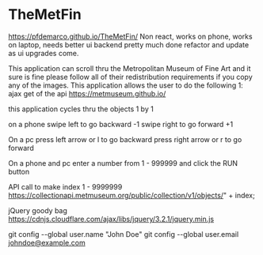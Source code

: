 # TheMetFin
https://pfdemarco.github.io/TheMetFin/
Non react, works on phone, works on laptop, needs better ui backend pretty much done refactor and update as ui upgrades come.

This application can scroll thru the Metropolitan Museum of Fine Art and it sure is fine please follow all of their redistribution requirements if you copy any of the images. This application allows the user to do the following
1: ajax get of the api 
https://metmuseum.github.io/

this application cycles thru the objects 1 by 1

on a phone 
swipe left to go backward -1 swipe right to go forward +1

On a pc
press left arrow or l to go backward 
press right arrow or r to go forward

On a phone and pc
enter a number from 1 - 999999 and click the RUN button 

API call to make index 1 - 9999999
https://collectionapi.metmuseum.org/public/collection/v1/objects/" + index;

jQuery goody bag
https://cdnjs.cloudflare.com/ajax/libs/jquery/3.2.1/jquery.min.js

git config --global user.name "John Doe"
git config --global user.email johndoe@example.com
